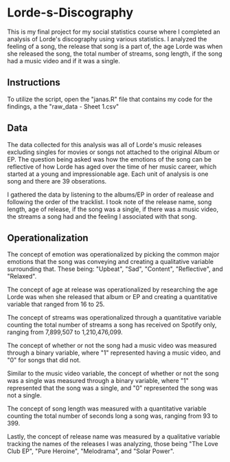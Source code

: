 # Lorde-s-Discography
This is my final project for my social statistics course where I completed an analysis of Lorde's discography using various statistics. I analyzed the feeling of a song, the release that song is a part of, the age Lorde was when she released the song, the total number of streams, song length, if the song had a music video and if it was a single.

## **Instructions**
To utilize the script, open the "janas.R" file that contains my code for the findings, a the "raw_data - Sheet 1.csv"


## **Data**
The data collected for this analysis was all of Lorde's music releases excluding singles for movies or songs not attached to the original Album or EP. The question being asked was how the emotions of the song can be reflective of how Lorde has aged over the time of her music career, which started at a young and impressionable age. Each unit of analysis is one song and there are 39 obserations.

I gathered the data by listening to the albums/EP in order of realease and following the order of the tracklist. I took note of the release name, song length, age of release, if the song was a single, if there was a music video, the streams a song had and the feeling I associated with that song. 


## **Operationalization**
The concept of emotion was operationalized by picking the common major emotions that the song was conveying and creating a qualitative variable surrounding that. These being: "Upbeat", "Sad", "Content", "Reflective", and "Relaxed". 

The concept of age at release was operationalized by researching the age Lorde was when she released that album or EP and creating a quantitative variable that ranged from 16 to 25.

The concept of streams was operationalized through a quantitative variable counting the total number of streams a song has received on Spotify only, ranging from 7,899,507 to 1,210,476,099. 

The concept of whether or not the song had a music video was measured through a binary variable, where "1" represented having a music video, and "0" for songs that did not.

Similar to the music video variable, the concept of whether or not the song was a single was measured through a binary variable, where "1" represented that the song was a single, and "0" represented the song was not a single.

The concept of song length was measured with a quantitative variable counting the total number of seconds long a song was, ranging from 93 to 399.

Lastly, the concept of release name was measured by a qualitative variable tracking the names of the releases I was analyzing, those being "The Love Club EP", "Pure Heroine", "Melodrama", and "Solar Power".

